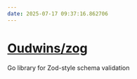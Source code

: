 ```yaml
---
date: 2025-07-17 09:37:16.862706
---
```


# [Oudwins/zog](https://github.com/Oudwins/zog)

Go library for Zod-style schema validation